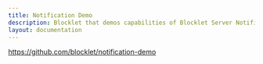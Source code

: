 ```yaml
---
title: Notification Demo
description: Blocklet that demos capabilities of Blocklet Server Notification service
layout: documentation
---
```


<SampleInfo sampleName="notification-demo" />

https://github.com/blocklet/notification-demo
